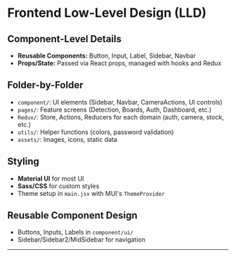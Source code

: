 # Frontend Low-Level Design (LLD)

## Component-Level Details
- **Reusable Components:** Button, Input, Label, Sidebar, Navbar
- **Props/State:** Passed via React props, managed with hooks and Redux

## Folder-by-Folder
- `component/`: UI elements (Sidebar, Navbar, CameraActions, UI controls)
- `pages/`: Feature screens (Detection, Boards, Auth, Dashboard, etc.)
- `Redux/`: Store, Actions, Reducers for each domain (auth, camera, stock, etc.)
- `utils/`: Helper functions (colors, password validation)
- `assets/`: Images, icons, static data

## Styling
- **Material UI** for most UI
- **Sass/CSS** for custom styles
- Theme setup in `main.jsx` with MUI's `ThemeProvider`

## Reusable Component Design
- Buttons, Inputs, Labels in `component/ui/`
- Sidebar/Sidebar2/MidSidebar for navigation

---
